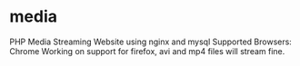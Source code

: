 # media
PHP Media Streaming Website using nginx and mysql
Supported Browsers: Chrome
Working on support for firefox, avi and mp4 files will stream fine.
